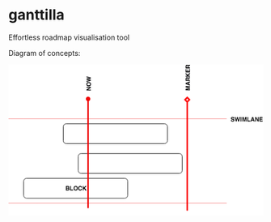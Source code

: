 # ganttilla
Effortless roadmap visualisation tool

Diagram of concepts:

![diagram_of concepts](diagram.png)
